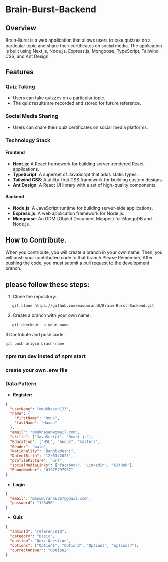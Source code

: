 # Brain-Burst-Backend

## Overview

Brain-Burst is a web application that allows users to take quizzes on a particular topic and share their certificates on social media. The application is built using Next.js, Node.js, Express.js, Mongoose, TypeScript, Tailwind CSS, and Ant Design.

## Features

### Quiz Taking

- Users can take quizzes on a particular topic.
- The quiz results are recorded and stored for future reference.

### Social Media Sharing

- Users can share their quiz certificates on social media platforms.

### Technology Stack

#### Frontend

- **Next.js**: A React framework for building server-rendered React applications.
- **TypeScript**: A superset of JavaScript that adds static types.
- **Tailwind CSS**: A utility-first CSS framework for building custom designs.
- **Ant Design**: A React UI library with a set of high-quality components.

#### Backend

- **Node.js**: A JavaScript runtime for building server-side applications.
- **Express.js**: A web application framework for Node.js.
- **Mongoose**: An ODM (Object Document Mapper) for MongoDB and Node.js.

## How to Contribute.

When you contribute, you will create a branch in your own name. Then, you will push your contributed code to that branch.Please Remember, After pushing the code, you must submit a pull request to the development branch.

## please follow these steps:

1. Clone the repository:

```bash
   git clone https://github.com/masumrana0/Brain-Burst-Backend.git
```

2. Create a branch with your own name:

```bash
   git checkout -b your-name
```

3.Contribute and push code:

```bash
git push origin brach-name
```

### npm run dev insted of npm start

### create your own .env file

### Data Pattern

- **Register:**

```json
{
  "userName": "omukhasan123",
  "name": {
    "firstName": "Omuk",
    "lastName": "Hasan"
  },
  "email": "omukhasan@gmail.com",
  "skills": ["JavaScript", "React js"],
  "Education": ["HSC", "honus", "masters"],
  "Gender": "male",
  "Nationality": "Bangladeshi",
  "DateofBirth": "12/01/2023",
  "profilePicture": "url",
  "socialMediaLinks": ["facebook", "Linkedin", "GitHub"],
  "PhoneNumber": "01978797987"
}
```

- **Login**

```json
{
  "email": "masum.rana6267@gmail.com",
  "password": "123456"
}
```

- **Quiz**

```json
{
  "adminId": "referenceId",
  "category": "Basic",
  "qustion": "Quiz Question",
  "options": ["Option1", "Option2", "Option3", "options4"],
  "currectAnswer": "Option2"
}
```
